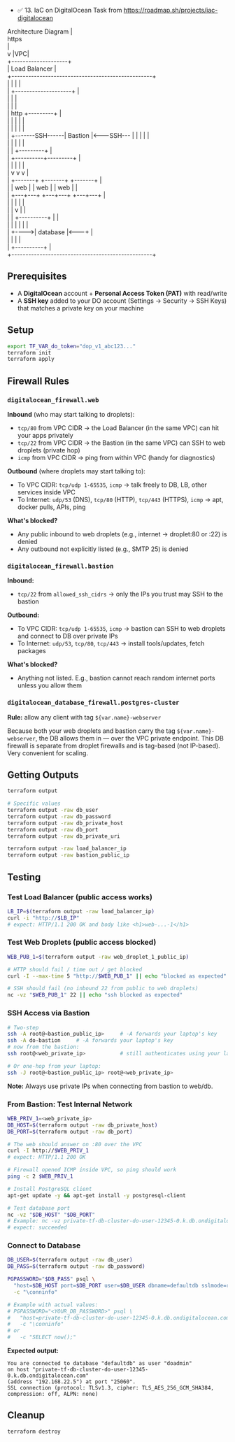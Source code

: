 - ✅ 13. IaC on DigitalOcean Task from https://roadmap.sh/projects/iac-digitalocean

Architecture Diagram
                       |                                                   
                     https                                                
                       |                                                   
                       v                    |VPC|                                
              +--------------------+                                        
              |    Load Balancer   |                                        
 +--------------------------------------------------+                          
 |            |                    |                |                     
 |            +--------------------+                |                     
 |                     |                            |                     
 |                     |                            |                     
 |                    http              +---------+ |                     
 |                     |                |         | |                     
 |                     |                |         | |                     
 |                     +-------SSH------| Bastion |<---SSH---
 |                     |                |         | |                     
 |                     |                |         | |                     
 |                     |                +---------+ |                     
 |          +----------+---------+                  |                     
 |          |          |         |                  |                     
 |          v          v         v                  |                     
 |      +-------+  +-------+  +-------+             |                     
 |      |  web  |  |  web  |  |  web  |             |                     
 |      +---+---+  +---+---+  +---+---+             |                     
 |          |          |          |                 |                     
 |          |          v          |                 |                     
 |          |     +----------+    |                 |                     
 |          |     |          |    |                 |                     
 |          +---->| database |<---+                 |                     
 |                |          |                      |                     
 |                +----------+                      |                     
 +--------------------------------------------------+  

## Prerequisites

- A **DigitalOcean** account + **Personal Access Token (PAT)** with read/write
- A **SSH key** added to your DO account (Settings → Security → SSH Keys) that matches a private key on your machine

## Setup

```bash
export TF_VAR_do_token="dop_v1_abc123..."
terraform init
terraform apply
```

## Firewall Rules

### `digitalocean_firewall.web`

**Inbound** (who may start talking to droplets):
- `tcp/80` from VPC CIDR → the Load Balancer (in the same VPC) can hit your apps privately
- `tcp/22` from VPC CIDR → the Bastion (in the same VPC) can SSH to web droplets (private hop)
- `icmp` from VPC CIDR → ping from within VPC (handy for diagnostics)

**Outbound** (where droplets may start talking to):
- To VPC CIDR: `tcp/udp 1-65535`, `icmp` → talk freely to DB, LB, other services inside VPC
- To Internet: `udp/53` (DNS), `tcp/80` (HTTP), `tcp/443` (HTTPS), `icmp` → apt, docker pulls, APIs, ping

**What's blocked?**
- Any public inbound to web droplets (e.g., internet → droplet:80 or :22) is denied
- Any outbound not explicitly listed (e.g., SMTP 25) is denied

### `digitalocean_firewall.bastion`

**Inbound:**
- `tcp/22` from `allowed_ssh_cidrs` → only the IPs you trust may SSH to the bastion

**Outbound:**
- To VPC CIDR: `tcp/udp 1-65535`, `icmp` → bastion can SSH to web droplets and connect to DB over private IPs
- To Internet: `udp/53`, `tcp/80`, `tcp/443` → install tools/updates, fetch packages

**What's blocked?**
- Anything not listed. E.g., bastion cannot reach random internet ports unless you allow them

### `digitalocean_database_firewall.postgres-cluster`

**Rule:** allow any client with tag `${var.name}-webserver`

Because both your web droplets and bastion carry the tag `${var.name}-webserver`, the DB allows them in — over the VPC private endpoint. This DB firewall is separate from droplet firewalls and is tag-based (not IP-based). Very convenient for scaling.

## Getting Outputs

```bash
terraform output

# Specific values
terraform output -raw db_user
terraform output -raw db_password
terraform output -raw db_private_host
terraform output -raw db_port
terraform output -raw db_private_uri

terraform output -raw load_balancer_ip
terraform output -raw bastion_public_ip
```

## Testing

### Test Load Balancer (public access works)

```bash
LB_IP=$(terraform output -raw load_balancer_ip)
curl -i "http://$LB_IP"
# expect: HTTP/1.1 200 OK and body like <h1>web-...-1</h1>
```

### Test Web Droplets (public access blocked)

```bash
WEB_PUB_1=$(terraform output -raw web_droplet_1_public_ip)

# HTTP should fail / time out / get blocked
curl -I --max-time 5 "http://$WEB_PUB_1" || echo "blocked as expected"

# SSH should fail (no inbound 22 from public to web droplets)
nc -vz "$WEB_PUB_1" 22 || echo "ssh blocked as expected"
```

### SSH Access via Bastion

```bash
# Two-step
ssh -A root@<bastion_public_ip>     # -A forwards your laptop's key
ssh -A do-bastion     # -A forwards your laptop's key
# now from the bastion:
ssh root@<web_private_ip>           # still authenticates using your laptop's key

# Or one-hop from your laptop:
ssh -J root@<bastion_public_ip> root@<web_private_ip>
```

**Note:** Always use private IPs when connecting from bastion to web/db.

### From Bastion: Test Internal Network

```bash
WEB_PRIV_1=<web_private_ip>
DB_HOST=$(terraform output -raw db_private_host)
DB_PORT=$(terraform output -raw db_port)

# The web should answer on :80 over the VPC
curl -I http://$WEB_PRIV_1
# expect: HTTP/1.1 200 OK

# Firewall opened ICMP inside VPC, so ping should work
ping -c 2 $WEB_PRIV_1

# Install PostgreSQL client
apt-get update -y && apt-get install -y postgresql-client

# Test database port
nc -vz "$DB_HOST" "$DB_PORT"
# Example: nc -vz private-tf-db-cluster-do-user-12345-0.k.db.ondigitalocean.com 25060
# expect: succeeded
```

### Connect to Database

```bash
DB_USER=$(terraform output -raw db_user)
DB_PASS=$(terraform output -raw db_password)

PGPASSWORD="$DB_PASS" psql \
  "host=$DB_HOST port=$DB_PORT user=$DB_USER dbname=defaultdb sslmode=require" \
  -c "\conninfo"

# Example with actual values:
# PGPASSWORD="<YOUR_DB_PASSWORD>" psql \
#   "host=private-tf-db-cluster-do-user-12345-0.k.db.ondigitalocean.com port=25060 user=doadmin dbname=defaultdb sslmode=require" \
#   -c "\conninfo"
# or
#   -c "SELECT now();"
```

**Expected output:**
```
You are connected to database "defaultdb" as user "doadmin" 
on host "private-tf-db-cluster-do-user-12345-0.k.db.ondigitalocean.com" 
(address "192.168.22.5") at port "25060".
SSL connection (protocol: TLSv1.3, cipher: TLS_AES_256_GCM_SHA384, compression: off, ALPN: none)
```

## Cleanup

```bash
terraform destroy
```